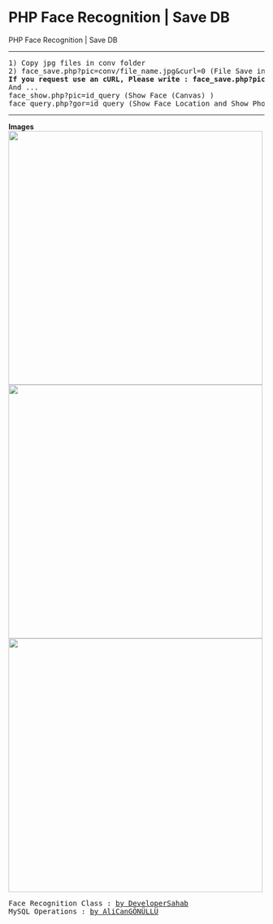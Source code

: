 # PHP Face Recognition | Save DB
PHP Face Recognition | Save DB
<hr></hr>
<pre>
1) Copy jpg files in conv folder
2) face_save.php?pic=conv/file_name.jpg&curl=0 (File Save in MySQL) (Firstly Step :) )
<b>If you request use an cURL, Please write : face_save.php?pic=picture_link&curl=1</b>
And ...
face_show.php?pic=id_query (Show Face (Canvas) )
face_query.php?gor=id_query (Show Face Location and Show Photo (Not Canvas) )
</pre>
<hr></hr>
<b> Images </b>
<img src="https://alicangonullu.github.io/ali-php-face-save-db/delete_this/pic1.png" widht="500" height="500">
<br>
<img src="https://alicangonullu.github.io/ali-php-face-save-db/delete_this/pic2.png" widht="500" height="500">
<br>
<img src="https://alicangonullu.github.io/ali-php-face-save-db/delete_this/pic3.png" widht="500" height="500">
<br>
<pre>
Face Recognition Class : <a href="https://github.com/developersahab/face-recognition">by DeveloperSahab</a>
MySQL Operations : <a href="https://github.com/alicangonullu/ali-php-face-save-db">by AliCanGÖNÜLLÜ</a>
</pre>
